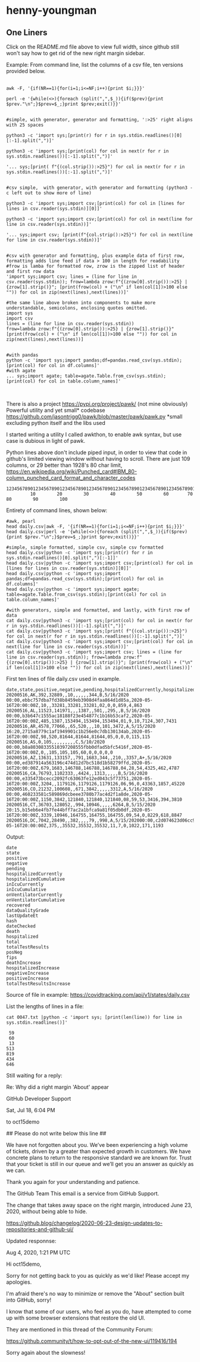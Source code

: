 
# henny-youngman
One Liners
----------
Click on the README.md file above to view full width, since github still won't say how to get rid of the new right margin sidebar.

Example: From command line, list the columns of a csv file, ten versions provided below.
&nbsp;    
&nbsp;        

    awk -F, '{if(NR==1){for(i=1;i<=NF;i++){print $i;}}}'
      
    perl -e '{while(<>){foreach (split(",",$_)){if($prev){print $prev."\n";}$prev=$_;}print $prev;exit()}}'
    
    
    #simple, with generator, generator and formatting, ':>25' right aligns with 25 spaces
    
    python3 -c 'import sys;[print(r) for r in sys.stdin.readlines()[0][:-1].split(",")]'
    
    python3 -c 'import sys;[print(col) for col in next(r for r in sys.stdin.readlines())[:-1].split(",")]'
    
    '... sys;[print( f"{(col.strip()):>25}") for col in next(r for r in sys.stdin.readlines())[:-1].split(",")]'
    
    
    #csv simple,  with generator, with generator and formatting (python3 -c left out to show more of line)
    
    python3 -c 'import sys;import csv;[print(col) for col in [lines for lines in csv.reader(sys.stdin)][0]]'
    
    python3 -c 'import sys;import csv;[print(col) for col in next(line for line in csv.reader(sys.stdin))]'
    
    '... sys;import csv; [print(f"{col.strip():>25}") for col in next(line for line in csv.reader(sys.stdin))]'
    
    
    #csv with generator and formatting, plus example data of first row, formatting adds line feed if data > 100 in length for readability
    #frow is lamba for formatted row, zrow is the zipped list of header and first row data
    'import sys;import csv; lines = (line for line in csv.reader(sys.stdin)); frow=lambda zrow:f"{(zrow[0].strip()):>25} | {zrow[1].strip()}"; [print(frow(col) + ("\n" if len(col[1])>100 else "")) for col in zip(next(lines),next(lines))]'

    #the same line above broken into components to make more understandable, semicolons, enclosing quotes omitted.
    import sys
    import csv
    lines = (line for line in csv.reader(sys.stdin))
    frow=lambda zrow:f"{(zrow[0].strip()):>25} | {zrow[1].strip()}"
    [print(frow(col) + ("\n" if len(col[1])>100 else "")) for col in zip(next(lines),next(lines))]
    
    
    #with pandas
    python -c 'import sys;import pandas;df=pandas.read_csv(sys.stdin);[print(col) for col in df.columns]'
    #with agate
    ... sys;import agate; table=agate.Table.from_csv(sys.stdin);[print(col) for col in table.column_names]'
     
&nbsp;  



There is also a project https://pypi.org/project/pawk/ (not mine obviously)
Powerful utility and yet small* codebase https://github.com/jasontrigg0/pawk/blob/master/pawk/pawk.py
*small excluding python itself and the libs used 

I started writing a utility I called awkthon, to enable awk syntax, but use case is dubious in light of pawk.

Python lines above don't include piped input, in order to view that code in github's limited viewing window without having to scroll. There are just 109 columns, or 29 better than 1928's 80 char limit, https://en.wikipedia.org/wiki/Punched_card#IBM_80-column_punched_card_format_and_character_codes
    
    1234567890123456789012345678901234567890123456789012345678901234567890123456789012345678901234567890123456789
             10        20        30        40        50        60       70         80        90        100 
    
    
Entirety of command lines, shown below:

    #awk, pearl    
    head daily.csv|awk -F, '{if(NR==1){for(i=1;i<=NF;i++){print $i;}}}'
    head daily.csv|perl -e '{while(<>){foreach (split(",",$_)){if($prev){print $prev."\n";}$prev=$_;}print $prev;exit()}}'
    
    #simple, simple formatted, simple csv, simple csv formatted
    head daily.csv|python -c 'import sys;[print(r) for r in sys.stdin.readlines()[0].split(",")[:-1]]'
    head daily.csv|python -c 'import sys;import csv;[print(col) for col in [lines for lines in csv.reader(sys.stdin)][0]]'
    head daily.csv|python -c 'import sys;import pandas;df=pandas.read_csv(sys.stdin);[print(col) for col in df.columns]'
    head daily.csv|python -c 'import sys;import agate; table=agate.Table.from_csv(sys.stdin);[print(col) for col in table.column_names]'
    
    #with generators, simple and formatted, and lastly, with first row of data
    cat daily.csv|python3 -c 'import sys;[print(col) for col in next(r for r in sys.stdin.readlines())[:-1].split(",")]'
    cat daily.csv|python3 -c 'import sys;[print( f"{(col.strip()):>25}") for col in next(r for r in sys.stdin.readlines())[:-1].split(",")]'
    cat daily.csv|python3 -c 'import sys;import csv;[print(col) for col in next(line for line in csv.reader(sys.stdin))]'
    cat daily.csv|python3 -c 'import sys;import csv; lines = (line for line in csv.reader(sys.stdin)); frow=lambda zrow:f"{(zrow[0].strip()):>25} | {zrow[1].strip()}"; [print(frow(col) + ("\n" if len(col[1])>100 else "")) for col in zip(next(lines),next(lines))]'
    

First ten lines of file daily.csv used in example.      

    date,state,positive,negative,pending,hospitalizedCurrently,hospitalizedCumulative,inIcuCurrently,inIcuCumulative,onVentilatorCurrently,onVentilatorCumulative,recovered,dataQualityGrade,lastUpdateEt,hash,dateChecked,death,hospitalized,total,totalTestResults,posNeg,fips,deathIncrease,hospitalizedIncrease,negativeIncrease,positiveIncrease,totalTestResultsIncrease
    20200516,AK,392,32889,,10,,,,,,344,B,5/16/2020 00:00,ebbc757dba7fd38b8459eb3908d4faa864d1d85a,2020-05-16T20:00:00Z,10,,33281,33281,33281,02,0,0,859,4,863
    20200516,AL,11523,141971,,,1387,,501,,295,,B,5/16/2020 00:00,b3b647c1555ac18188f23e454877c1b16b53caf2,2020-05-16T20:00:00Z,485,1387,153494,153494,153494,01,9,10,7124,307,7431
    20200516,AR,4578,77066,,65,520,,,10,101,3472,A,5/15/2020 16:20,2715a8779c1af1949901c1b256e0c7db130134ab,2020-05-16T20:00:00Z,98,520,81644,81644,81644,05,0,0,0,115,115
    20200516,AS,0,105,,,,,,,,,C,5/10/2020 00:00,b8a80308335510397208555fbb0dfad5bfc5416f,2020-05-16T20:00:00Z,0,,105,105,105,60,0,0,0,0,0
    20200516,AZ,13631,133157,,791,1683,344,,210,,3357,A+,5/16/2020 00:00,ed387914a563196c474d12d7bc518d1b58279ffd,2020-05-16T20:00:00Z,679,1683,146788,146788,146788,04,28,54,4325,462,4787
    20200516,CA,76793,1102333,,4424,,1313,,,,,B,5/16/2020 00:00,e335473bcecc2092fc63063fe12ed043c5f73751,2020-05-16T20:00:00Z,3204,,1179126,1179126,1179126,06,96,0,43363,1857,45220
    20200516,CO,21232,100608,,671,3842,,,,,3312,A,5/16/2020 00:00,460233581c589869dcbeee3780b77ac4d2f1a8de,2020-05-16T20:00:00Z,1150,3842,121840,121840,121840,08,59,53,3416,394,3810
    20200516,CT,36703,128052,,994,10946,,,,,6264,B,5/15/2020 20:15,b15eb6e4fb7fe44bff7ac2a1bfca9a81f05db0df,2020-05-16T20:00:00Z,3339,10946,164755,164755,164755,09,54,0,8229,618,8847
    20200516,DC,7042,28490,,382,,,,79,,998,A,5/15/202000:00,c2d074623d06cc96a1d5109a70bf3a1db3550010,2020-05-16T20:00:00Z,375,,35532,35532,35532,11,7,0,1022,171,1193
    
Output:

    date
    state
    positive
    negative
    pending
    hospitalizedCurrently
    hospitalizedCumulative
    inIcuCurrently
    inIcuCumulative
    onVentilatorCurrently
    onVentilatorCumulative
    recovered
    dataQualityGrade
    lastUpdateEt
    hash
    dateChecked
    death
    hospitalized
    total
    totalTestResults
    posNeg
    fips
    deathIncrease
    hospitalizedIncrease
    negativeIncrease
    positiveIncrease
    totalTestResultsIncrease
    
Source of file in example: https://covidtracking.com/api/v1/states/daily.csv

List the lengths of lines in a file:

    cat 0047.txt |python -c 'import sys; [print(len(line)) for line in sys.stdin.readlines()]'

     59
     60
     13
    513
    819
    434
    646
    
Still waiting for a reply:

Re: Why did a right margin 'About' appear

GitHub Developer Support
	
Sat, Jul 18, 6:04 PM
	
to oct15demo

\#\# Please do not write below this line ##

We have not forgotten about you. We’ve been experiencing a high volume of tickets, driven by a greater than expected growth in customers. We have concrete plans to return to the responsive standard we are known for. Trust that your ticket is still in our queue and we’ll get you an answer as quickly as we can.

Thank you again for your understanding and patience.

The GitHub Team
This email is a service from GitHub Support.

The change that takes away space on the right margin, introduced June 23, 2020, without being able to hide.

https://github.blog/changelog/2020-06-23-design-updates-to-repositories-and-github-ui/

Updated responnse:

 Aug 4, 2020, 1:21 PM UTC

Hi oct15demo,

Sorry for not getting back to you as quickly as we'd like! Please accept my apologies.

I'm afraid there's no way to minimize or remove the "About" section built into GitHub, sorry!

I know that some of our users, who feel as you do, have attempted to come up with some browser extensions that restore the old UI.

They are mentioned in this thread of the Community Forum:

https://github.community/t/how-to-opt-out-of-the-new-ui/119416/194

Sorry again about the slowness!
